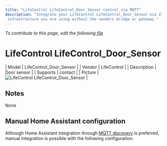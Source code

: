 ```yaml
---
title: "LifeControl LifeControl_Door_Sensor control via MQTT"
description: "Integrate your LifeControl LifeControl_Door_Sensor via Zigbee2mqtt with whatever smart home
 infrastructure you are using without the vendors bridge or gateway."
---
```


*To contribute to this page, edit the following
[file](https://github.com/Koenkk/zigbee2mqtt.io/blob/master/docs/devices/LifeControl_Door_Sensor.md)*

# LifeControl LifeControl_Door_Sensor

| Model | LifeControl_Door_Sensor  |
| Vendor  | LifeControl  |
| Description | Door sensor |
| Supports | contact |
| Picture | ![LifeControl LifeControl_Door_Sensor](./assets/devices/LifeControl_Door_Sensor.jpg) |

## Notes

None

## Manual Home Assistant configuration
Although Home Assistant integration through [MQTT discovery](../integration/home_assistant) is preferred,
manual integration is possible with the following configuration:
